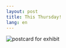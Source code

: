 ```yaml
---
layout: post
title: This Thursday!
lang: en
---
```


![postcard for exhibit]({{site_url}}/images/20160919_1.jpg)

